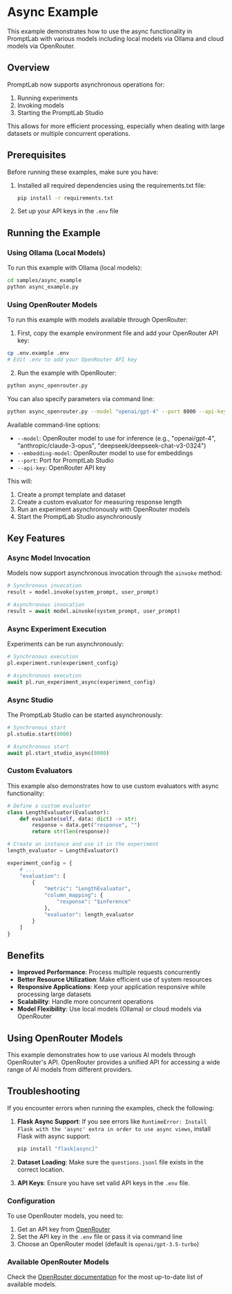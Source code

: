 # Async Example

This example demonstrates how to use the async functionality in PromptLab with various models including local models via Ollama and cloud models via OpenRouter.

## Overview

PromptLab now supports asynchronous operations for:

1. Running experiments
2. Invoking models
3. Starting the PromptLab Studio

This allows for more efficient processing, especially when dealing with large datasets or multiple concurrent operations.

## Prerequisites

Before running these examples, make sure you have:

1. Installed all required dependencies using the requirements.txt file:

   ```bash
   pip install -r requirements.txt
   ```

2. Set up your API keys in the `.env` file

## Running the Example

### Using Ollama (Local Models)

To run this example with Ollama (local models):

```bash
cd samples/async_example
python async_example.py
```

### Using OpenRouter Models

To run this example with models available through OpenRouter:

1. First, copy the example environment file and add your OpenRouter API key:

```bash
cp .env.example .env
# Edit .env to add your OpenRouter API key
```

2. Run the example with OpenRouter:

```bash
python async_openrouter.py
```

You can also specify parameters via command line:

```bash
python async_openrouter.py --model "openai/gpt-4" --port 8000 --api-key "your_openrouter_api_key"
```

Available command-line options:

- `--model`: OpenRouter model to use for inference (e.g., "openai/gpt-4", "anthropic/claude-3-opus", "deepseek/deepseek-chat-v3-0324")
- `--embedding-model`: OpenRouter model to use for embeddings
- `--port`: Port for PromptLab Studio
- `--api-key`: OpenRouter API key

This will:

1. Create a prompt template and dataset
2. Create a custom evaluator for measuring response length
3. Run an experiment asynchronously with OpenRouter models
4. Start the PromptLab Studio asynchronously

## Key Features

### Async Model Invocation

Models now support asynchronous invocation through the `ainvoke` method:

```python
# Synchronous invocation
result = model.invoke(system_prompt, user_prompt)

# Asynchronous invocation
result = await model.ainvoke(system_prompt, user_prompt)
```

### Async Experiment Execution

Experiments can be run asynchronously:

```python
# Synchronous execution
pl.experiment.run(experiment_config)

# Asynchronous execution
await pl.run_experiment_async(experiment_config)
```

### Async Studio

The PromptLab Studio can be started asynchronously:

```python
# Synchronous start
pl.studio.start(8000)

# Asynchronous start
await pl.start_studio_async(8000)
```

### Custom Evaluators

This example also demonstrates how to use custom evaluators with async functionality:

```python
# Define a custom evaluator
class LengthEvaluator(Evaluator):
    def evaluate(self, data: dict) -> str:
        response = data.get("response", "")
        return str(len(response))

# Create an instance and use it in the experiment
length_evaluator = LengthEvaluator()

experiment_config = {
    # ...
    "evaluation": [
        {
            "metric": "LengthEvaluator",
            "column_mapping": {
                "response": "$inference"
            },
            "evaluator": length_evaluator
        }
    ]
}
```

## Benefits

- **Improved Performance**: Process multiple requests concurrently
- **Better Resource Utilization**: Make efficient use of system resources
- **Responsive Applications**: Keep your application responsive while processing large datasets
- **Scalability**: Handle more concurrent operations
- **Model Flexibility**: Use local models (Ollama) or cloud models via OpenRouter

## Using OpenRouter Models

This example demonstrates how to use various AI models through OpenRouter's API. OpenRouter provides a unified API for accessing a wide range of AI models from different providers.

## Troubleshooting

If you encounter errors when running the examples, check the following:

1. **Flask Async Support**: If you see errors like `RuntimeError: Install Flask with the 'async' extra in order to use async views`, install Flask with async support:
   ```bash
   pip install "flask[async]"
   ```

2. **Dataset Loading**: Make sure the `questions.jsonl` file exists in the correct location.

3. **API Keys**: Ensure you have set valid API keys in the `.env` file.

### Configuration

To use OpenRouter models, you need to:

1. Get an API key from [OpenRouter](https://openrouter.ai/)
2. Set the API key in the `.env` file or pass it via command line
3. Choose an OpenRouter model (default is `openai/gpt-3.5-turbo`)

### Available OpenRouter Models

Check the [OpenRouter documentation](https://openrouter.ai/models) for the most up-to-date list of available models.
